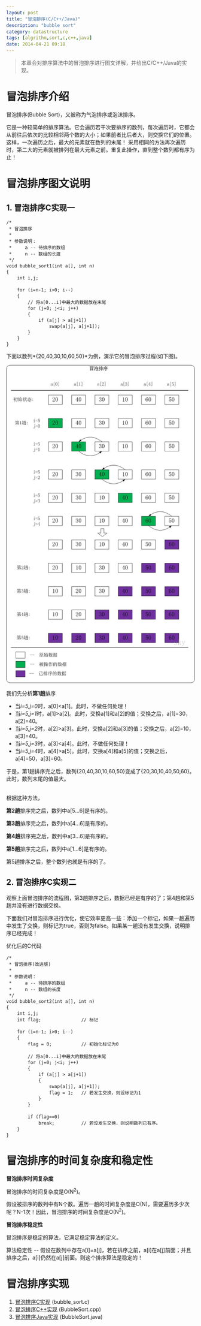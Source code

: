 ```yaml
---
layout: post
title: "冒泡排序(C/C++/Java)"
description: "bubble sort"
category: datastructure
tags: [algrithm,sort,c,c++,java]
date: 2014-04-21 09:18
---
```



> 本章会对排序算法中的冒泡排序进行图文详解，并给出C/C++/Java的实现。


# 冒泡排序介绍

冒泡排序(Bubble Sort)，又被称为气泡排序或泡沫排序。

它是一种较简单的排序算法。它会遍历若干次要排序的数列，每次遍历时，它都会从前往后依次的比较相邻两个数的大小；如果前者比后者大，则交换它们的位置。这样，一次遍历之后，最大的元素就在数列的末尾！ 采用相同的方法再次遍历时，第二大的元素就被排列在最大元素之前。重复此操作，直到整个数列都有序为止！


# 冒泡排序图文说明

## 1. 冒泡排序C实现一

    /*
     * 冒泡排序
     *
     * 参数说明：
     *     a -- 待排序的数组
     *     n -- 数组的长度
     */
    void bubble_sort1(int a[], int n)
    {
        int i,j;

        for (i=n-1; i>0; i--)
        {
            // 将a[0...i]中最大的数据放在末尾
            for (j=0; j<i; j++)
            {
                if (a[j] > a[j+1])
                    swap(a[j], a[j+1]);
            }
        }
    }

下面以数列*{20,40,30,10,60,50}*为例，演示它的冒泡排序过程(如下图)。

![img](/media/pic/datastruct_algrithm/algrithm/bubble_01.jpg)

我们先分析**第1趟**排序

+ 当*i=5,j=0*时，a[0]<a[1]。此时，不做任何处理！
+ 当*i=5,j=1*时，a[1]>a[2]。此时，交换a[1]和a[2]的值；交换之后，a[1]=30，a[2]=40。
+ 当*i=5,j=2*时，a[2]>a[3]。此时，交换a[2]和a[3]的值；交换之后，a[2]=10，a[3]=40。
+ 当*i=5,j=3*时，a[3]<a[4]。此时，不做任何处理！
+ 当*i=5,j=4*时，a[4]>a[5]。此时，交换a[4]和a[5]的值；交换之后，a[4]=50，a[3]=60。

于是，第1趟排序完之后，数列{20,40,30,10,60,50}变成了{20,30,10,40,50,60}。此时，数列末尾的值最大。

<br/>
根据这种方法，

**第2趟**排序完之后，数列中a[5...6]是有序的。

**第3趟**排序完之后，数列中a[4...6]是有序的。

**第4趟**排序完之后，数列中a[3...6]是有序的。

**第5趟**排序完之后，数列中a[1...6]是有序的。

第5趟排序之后，整个数列也就是有序的了。


## 2. 冒泡排序C实现二

观察上面冒泡排序的流程图，第3趟排序之后，数据已经是有序的了；第4趟和第5趟并没有进行数据交换。

下面我们对冒泡排序进行优化，使它效率更高一些：添加一个标记，如果一趟遍历中发生了交换，则标记为true，否则为false。如果某一趟没有发生交换，说明排序已经完成！

优化后的C代码

    /*
     * 冒泡排序(改进版)
     *
     * 参数说明：
     *     a -- 待排序的数组
     *     n -- 数组的长度
     */
    void bubble_sort2(int a[], int n)
    {
        int i,j;
        int flag; 				// 标记

        for (i=n-1; i>0; i--)
        {
            flag = 0;			// 初始化标记为0

            // 将a[0...i]中最大的数据放在末尾
            for (j=0; j<i; j++)
            {
                if (a[j] > a[j+1])
                {
                    swap(a[j], a[j+1]);
                    flag = 1;	// 若发生交换，则设标记为1
                }
            }

            if (flag==0)
                break;			// 若没发生交换，则说明数列已有序。
        }
    }


# 冒泡排序的时间复杂度和稳定性

**冒泡排序时间复杂度**

冒泡排序的时间复杂度是O(N<sup>2</sup>)。

假设被排序的数列中有N个数。遍历一趟的时间复杂度是O(N)，需要遍历多少次呢？N-1次！因此，冒泡排序的时间复杂度是O(N<sup>2</sup>)。

**冒泡排序稳定性**

冒泡排序是稳定的算法，它满足稳定算法的定义。

算法稳定性 -- 假设在数列中存在a[i]=a[j]，若在排序之前，a[i]在a[j]前面；并且排序之后，a[i]仍然在a[j]前面。则这个排序算法是稳定的！



# 冒泡排序实现

1. [冒泡排序C实现][link_bubblesort_c] (bubble_sort.c)
2. [冒泡排序C++实现][link_bubblesort_cplus] (BubbleSort.cpp)
3. [冒泡排序Java实现][link_bubblesort_java] (BubbleSort.java)


[link_bubblesort_c]: https://github.com/wangkuiwu/datastructs_and_algorithm/blob/master/source/algrightm/sort/bubble/c/bubble_sort.c
[link_bubblesort_cplus]: https://github.com/wangkuiwu/datastructs_and_algorithm/blob/master/source/algrightm/sort/bubble/cplus/BubbleSort.cpp
[link_bubblesort_java]: https://github.com/wangkuiwu/datastructs_and_algorithm/blob/master/source/algrightm/sort/bubble/java/BubbleSort.java
